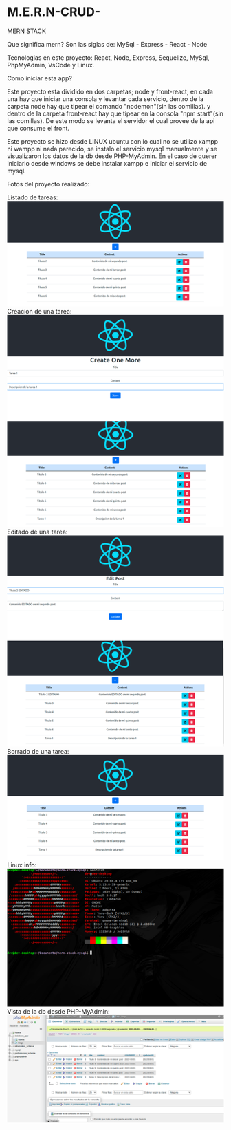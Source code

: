 # M.E.R.N-CRUD-
MERN STACK

Que significa mern?
Son las siglas de:
MySql - Express - React - Node

Tecnologias en este proyecto:
React, Node, Express, Sequelize, MySql, PhpMyAdmin, VsCode y Linux. 

Como iniciar esta app?

Este proyecto esta dividido en dos carpetas;
node y front-react, en cada una hay que iniciar una consola y levantar cada servicio, dentro de la carpeta node hay que tipear el comando "nodemon"(sin las comillas).
y dentro de la carpeta front-react hay que tipear en la consola "npm start"(sin las comillas).
De este modo se levanta el servidor el cual provee de la api que consume el front.

Este proyecto se hizo desde LINUX ubuntu con lo cual no se utilizo xampp ni wampp ni nada parecido, se instalo el servicio mysql manualmente y se visualizaron los datos de la db desde PHP-MyAdmin.
En el caso de querer iniciarlo desde windows se debe instalar xampp e iniciar el servicio de mysql.

Fotos del proyecto realizado:

Listado de tareas:
<img src="https://github.com/XmauricioX/M.E.R.N-CRUD-/blob/main/screenshots/crud1.png" alt="screenshot">
Creacion de una tarea:
<img src="https://github.com/XmauricioX/M.E.R.N-CRUD-/blob/main/screenshots/crud2.png" alt="screenshot">
<img src="https://github.com/XmauricioX/M.E.R.N-CRUD-/blob/main/screenshots/crud3.png" alt="screenshot">
Editado de una tarea:
<img src="https://github.com/XmauricioX/M.E.R.N-CRUD-/blob/main/screenshots/crud4.png" alt="screenshot">
<img src="https://github.com/XmauricioX/M.E.R.N-CRUD-/blob/main/screenshots/crud5.png" alt="screenshot">
Borrado de una tarea:
<img src="https://github.com/XmauricioX/M.E.R.N-CRUD-/blob/main/screenshots/crud6.png" alt="screenshot">
Linux info:
<img src="https://github.com/XmauricioX/M.E.R.N-CRUD-/blob/main/screenshots/sistema.png" alt="screenshot">
Vista de la db desde PHP-MyAdmin:
<img src="https://github.com/XmauricioX/M.E.R.N-CRUD-/blob/main/screenshots/php-my-admin.png" alt="screenshot">
